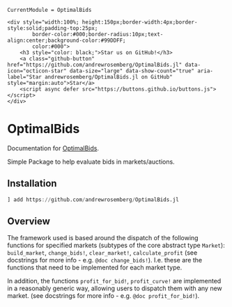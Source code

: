 ```@meta
CurrentModule = OptimalBids
```

```@raw html
<div style="width:100%; height:150px;border-width:4px;border-style:solid;padding-top:25px;
        border-color:#000;border-radius:10px;text-align:center;background-color:#99DDFF;
        color:#000">
    <h3 style="color: black;">Star us on GitHub!</h3>
    <a class="github-button" href="https://github.com/andrewrosemberg/OptimalBids.jl" data-icon="octicon-star" data-size="large" data-show-count="true" aria-label="Star andrewrosemberg/OptimalBids.jl on GitHub" style="margin:auto">Star</a>
    <script async defer src="https://buttons.github.io/buttons.js"></script>
</div>
```

# OptimalBids

Documentation for [OptimalBids](https://github.com/andrewrosemberg/OptimalBids.jl).

Simple Package to help evaluate bids in markets/auctions.

## Installation

```julia
] add https://github.com/andrewrosemberg/OptimalBids.jl
```

## Overview

The framework used is based around the dispatch of the following functions for specified markets (subtypes of the core abstract type `Market`):
`build_market`, `change_bids!`, `clear_market!`, `calculate_profit` (see docstrings for more info - e.g. `@doc change_bids!`). I.e. these are the functions that need to be implemented for each market type.

In addition, the functions `profit_for_bid!`, `profit_curve!` are implemented in a reasonably generic way, allowing users to dispatch them with any new market. (see docstrings for more info - e.g. `@doc profit_for_bid!`).
